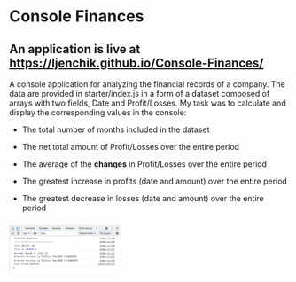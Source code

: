 # Console Finances

## An application is live at https://ljenchik.github.io/Console-Finances/

A console application for analyzing the financial records of a company. The data are provided in starter/index.js in a form of a dataset composed of arrays with two fields, Date and Profit/Losses. My task was to calculate and display the corresponding values in the console:

* The total number of months included in the dataset

* The net total amount of Profit/Losses over the entire period

* The average of the **changes** in Profit/Losses over the entire period
  
* The greatest increase in profits (date and amount) over the entire period

* The greatest decrease in losses (date and amount) over the entire period

###

<p float="center">
<img src="./console-finance.png" alt="console output" width="200"/>
</p>

